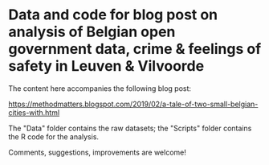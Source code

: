 # Data and code for blog post on analysis of Belgian open government data, crime & feelings of safety in Leuven & Vilvoorde

The content here accompanies the following blog post:

https://methodmatters.blogspot.com/2019/02/a-tale-of-two-small-belgian-cities-with.html

The "Data" folder contains the raw datasets; the "Scripts" folder contains the R code for the analysis.

Comments, suggestions, improvements are welcome!

